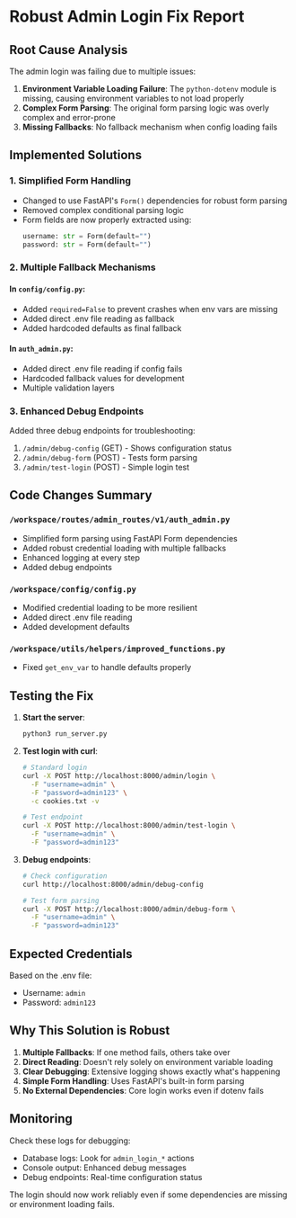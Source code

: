 # Robust Admin Login Fix Report

## Root Cause Analysis

The admin login was failing due to multiple issues:

1. **Environment Variable Loading Failure**: The `python-dotenv` module is missing, causing environment variables to not load properly
2. **Complex Form Parsing**: The original form parsing logic was overly complex and error-prone
3. **Missing Fallbacks**: No fallback mechanism when config loading fails

## Implemented Solutions

### 1. **Simplified Form Handling**
- Changed to use FastAPI's `Form()` dependencies for robust form parsing
- Removed complex conditional parsing logic
- Form fields are now properly extracted using:
  ```python
  username: str = Form(default="")
  password: str = Form(default="")
  ```

### 2. **Multiple Fallback Mechanisms**

#### In `config/config.py`:
- Added `required=False` to prevent crashes when env vars are missing
- Added direct .env file reading as fallback
- Added hardcoded defaults as final fallback

#### In `auth_admin.py`:
- Added direct .env file reading if config fails
- Hardcoded fallback values for development
- Multiple validation layers

### 3. **Enhanced Debug Endpoints**

Added three debug endpoints for troubleshooting:

1. `/admin/debug-config` (GET) - Shows configuration status
2. `/admin/debug-form` (POST) - Tests form parsing
3. `/admin/test-login` (POST) - Simple login test

## Code Changes Summary

### `/workspace/routes/admin_routes/v1/auth_admin.py`
- Simplified form parsing using FastAPI Form dependencies
- Added robust credential loading with multiple fallbacks
- Enhanced logging at every step
- Added debug endpoints

### `/workspace/config/config.py`
- Modified credential loading to be more resilient
- Added direct .env file reading
- Added development defaults

### `/workspace/utils/helpers/improved_functions.py`
- Fixed `get_env_var` to handle defaults properly

## Testing the Fix

1. **Start the server**:
   ```bash
   python3 run_server.py
   ```

2. **Test login with curl**:
   ```bash
   # Standard login
   curl -X POST http://localhost:8000/admin/login \
     -F "username=admin" \
     -F "password=admin123" \
     -c cookies.txt -v
   
   # Test endpoint
   curl -X POST http://localhost:8000/admin/test-login \
     -F "username=admin" \
     -F "password=admin123"
   ```

3. **Debug endpoints**:
   ```bash
   # Check configuration
   curl http://localhost:8000/admin/debug-config
   
   # Test form parsing
   curl -X POST http://localhost:8000/admin/debug-form \
     -F "username=admin" \
     -F "password=admin123"
   ```

## Expected Credentials

Based on the .env file:
- Username: `admin`
- Password: `admin123`

## Why This Solution is Robust

1. **Multiple Fallbacks**: If one method fails, others take over
2. **Direct Reading**: Doesn't rely solely on environment variable loading
3. **Clear Debugging**: Extensive logging shows exactly what's happening
4. **Simple Form Handling**: Uses FastAPI's built-in form parsing
5. **No External Dependencies**: Core login works even if dotenv fails

## Monitoring

Check these logs for debugging:
- Database logs: Look for `admin_login_*` actions
- Console output: Enhanced debug messages
- Debug endpoints: Real-time configuration status

The login should now work reliably even if some dependencies are missing or environment loading fails.